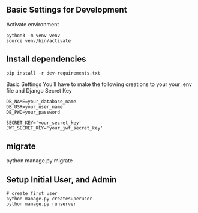 ## Basic Settings for Development

Activate environment

    python3 -m venv venv
    source venv/bin/activate

## Install dependencies
    pip install -r dev-requirements.txt


Basic Settings
You’ll have to make the following creations to your your .env file
and Django Secret Key

    DB_NAME=your_database_name
    DB_USR=your_user_name
    DB_PWD=your_password

    SECRET_KEY='your_secret_key'
    JWT_SECRET_KEY='your_jwt_secret_key'

 ## migrate 
 python manage.py migrate  

 ## Setup Initial User, and Admin

    # create first user
    python manage.py createsuperuser
    python manage.py runserver 